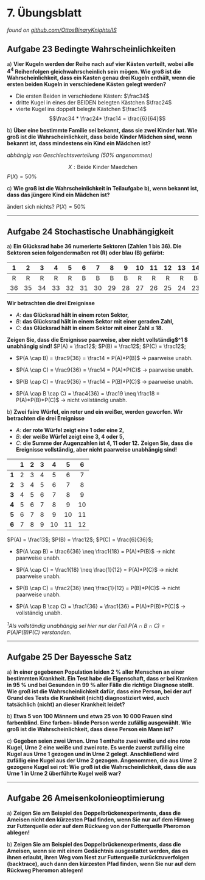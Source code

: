 # 7. Übungsblatt
*found on [github.com/OttosBinaryKnights/IS](https://github.com/OttosBinaryKnights/IS)*
## Aufgabe 23 Bedingte Wahrscheinlichkeiten
a) **Vier Kugeln werden der Reihe nach auf vier Kästen verteilt, wobei alle $4^4$ Reihenfolgen gleichwahrscheinlich sein mögen. Wie groß ist die Wahrscheinlichkeit, dass ein Kasten genau drei Kugeln enthält, wenn die ersten beiden Kugeln in verschiedene Kästen gelegt werden?**

* Die ersten Beiden in verschiedene Kästen: $\frac34$
* dritte Kugel in eines der BEIDEN belegten Kästchen $\frac24$
* vierte Kugel ins doppelt belegte Kästchen $\frac14$
$$\frac34 * \frac24* \frac14 = \frac{6}{64}$$

b) **Über eine bestimmte Familie sei bekannt, dass sie zwei Kinder hat. Wie groß ist die Wahrscheinlichkeit, dass beide Kinder Mädchen sind, wenn bekannt ist, dass mindestens ein Kind ein Mädchen ist?**

*abhängig von Geschlechtsverteilung (50% angenommen)*

$$X: \text{Beide Kinder Maedchen}$$
$P(X) = 50$%

c) **Wie groß ist die Wahrscheinlichkeit in Teilaufgabe b), wenn bekannt ist, dass das jüngere Kind ein Mädchen ist?**

ändert sich nichts?
$P(X) = 50$%

---
## Aufgabe 24 Stochastische Unabhängigkeit
a) **Ein Glücksrad habe 36 numerierte Sektoren (Zahlen 1 bis 36). Die Sektoren seien folgendermaßen rot (R) oder blau (B) gefärbt:**

|   1   |   2   |   3   |   4   |   5   |   6   |   7   |   8   |   9   |   10  |   11   |   12   |   13   |   14   |   15   |   16  |   17   |   18   |
| :---: | :---: | :---: | :---: | :---: | :---: | :---: | :---: | :---: | :---: | :---: | :---: | :---: | :---: | :---: | :---: | :---: | :---: |
|   R   |   R   |   R   |   R   |   R   |   B   |   B   |   B   |   B   |   R   |   R   |   R   |   R   |   B   |   B   |   B   |   B   |   B   |
|   36  |   35  |   34  |   33  |   32  |   31  |   30  |   29  |   28  |   27  |   26  |   25  |   24  |   23  |   22  |   21  |   20  |   19  |

 **Wir betrachten die drei Ereignisse**
* $A:$ **das Glücksrad hält in einem roten Sektor,**
* $B:$ **das Glücksrad hält in einem Sektor mit einer geraden Zahl,**
* $C:$ **das Glücksrad hält in einem Sektor mit einer Zahl ≤ 18.**

**Zeigen Sie, dass die Ereignisse paarweise, aber nicht vollständig$^1 $ unabhängig sind!**
$P(A) = \frac12$;
$P(B) = \frac12$;
$P(C) = \frac12$;
* $P(A \cap B) = \frac9{36} = \frac14 = P(A)*P(B)$
-> paarweise unabh.
* $P(A \cap C) = \frac9{36} = \frac14 = P(A)*P(C)$
-> paarweise unabh.
* $P(B \cap C) = \frac9{36} = \frac14 = P(B)*P(C)$
-> paarweise unabh.

* $P(A \cap B \cap C) = \frac4{36} = \frac19 \neq \frac18 = P(A)*P(B)*P(C)$
-> nicht vollständig unabh.


b) **Zwei faire Würfel, ein roter und ein weißer, werden geworfen. Wir betrachten die drei Ereignisse**
 * $A:$ **der rote Würfel zeigt eine 1 oder eine 2,**
 * $B:$ **der weiße Würfel zeigt eine 3, 4 oder 5,**
 * $C:$ **die Summe der Augenzahlen ist 4, 11 oder 12.**
**Zeigen Sie, dass die Ereignisse vollständig, aber nicht paarweise unabhängig sind!**

|   | 1 | 2 | 3 | 4 | 5 | 6 |
| :---: |:---: | :---: | :---: | :---: | :---: | :---: |
| **1** | 2 | 3 | 4 | 5 | 6 | 7 |
| **2** | 3 | 4 | 5 | 6 | 7 | 8 |
| **3** | 4 | 5 | 6 | 7 | 8 | 9 |
| **4** | 5 | 6 | 7 | 8 | 9 | 10|
| **5** | 6 | 7 | 8 | 9 | 10| 11|
| **6** | 7 | 8 | 9 | 10| 11| 12|

$P(A) = \frac13$;
$P(B) = \frac12$;
$P(C) = \frac{6}{36}$;
* $P(A \cap B) = \frac6{36} \neq \frac1{18} = P(A)*P(B)$
-> nicht paarweise unabh.
* $P(A \cap C) = \frac1{18} \neq \frac{1}{12} = P(A)*P(C)$
-> nicht paarweise unabh.
* $P(B \cap C) = \frac2{36} \neq \frac{1}{12} = P(B)*P(C)$
-> nicht paarweise unabh.

* $P(A \cap B \cap C) = \frac1{36} = \frac1{36} = P(A)*P(B)*P(C)$
-> vollständig unabh.

*$^1$Als vollständig unabhängig sei hier nur der Fall $P(A\cap B\cap C)=P(A)P(B)P(C)$ verstanden.*

---

## Aufgabe 25 Der Bayessche Satz

a) **In einer gegebenen Population leiden 2 % aller Menschen an einer bestimmten Krankheit. Ein Test habe die Eigenschaft, dass er bei Kranken in 95 % und bei Gesunden in 99 % aller Fälle die richtige Diagnose stellt. Wie groß ist die Wahrscheinlichkeit dafür, dass eine Person, bei der auf Grund des Tests die Krankheit (nicht) diagnostiziert wird, auch tatsächlich (nicht) an dieser Krankheit leidet?**

b) **Etwa 5 von 100 Männern und etwa 25 von 10 000 Frauen sind farbenblind. Eine farben- blinde Person werde zufällig ausgewählt. Wie groß ist die Wahrscheinlichkeit, dass diese Person ein Mann ist?**

c) **Gegeben seien zwei Urnen. Urne 1 enthalte zwei weiße und eine rote Kugel, Urne 2 eine weiße und zwei rote. Es werde zuerst zufällig eine Kugel aus Urne 1 gezogen und in Urne 2 gelegt. Anschließend wird zufällig eine Kugel aus der Urne 2 gezogen. Angenommen, die aus Urne 2 gezogene Kugel sei rot: Wie groß ist die Wahrscheinlichkeit, dass die aus Urne 1 in Urne 2 überführte Kugel weiß war?**

---
## Aufgabe 26 Ameisenkolonieoptimierung

a) **Zeigen Sie am Beispiel des Doppelbrückenexperiments, dass die Ameisen nicht den kürzesten Pfad finden, wenn Sie nur auf dem Hinweg zur Futterquelle oder auf dem Rückweg von der Futterquelle Pheromon ablegen!**

b) **Zeigen Sie am Beispiel des Doppelbrückenexperiments, dass die Ameisen, wenn sie mit einem Gedächtnis ausgestattet werden, das es ihnen erlaubt, ihren Weg vom Nest zur Futterquelle zurückzuverfolgen (backtrace), auch dann den kürzesten Pfad finden, wenn Sie nur auf dem Rückweg Pheromon ablegen!**
